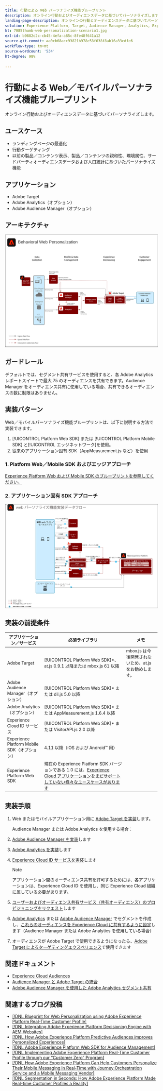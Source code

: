 ```yaml
---
title: 行動による Web パーソナライズ機能ブループリント
description: オンライン行動およびオーディエンスデータに基づいてパーソナライズします。
landing-page-description: オンラインの行動とオーディエンスデータに基づいてパーソナライズする方法を説明します。
solution: Experience Platform, Target, Audience Manager, Analytics, Experience Cloud Services, Data Collection
kt: 7085thumb-web-personalization-scenario1.jpg
exl-id: b9882c2c-cb45-4efa-a85c-8fe48f641a12
source-git-commit: aa0cb68acc93821b978e58f638f8ab16a33cdfe6
workflow-type: tm+mt
source-wordcount: '534'
ht-degree: 98%

---
```


# 行動による Web／モバイルパーソナライズ機能ブループリント

オンライン行動およびオーディエンスデータに基づいてパーソナライズします。

## ユースケース

* ランディングページの最適化
* 行動ターゲティング
* 以前の製品／コンテンツ表示、製品／コンテンツの親和性、環境属性、サードパーティオーディエンスデータおよび人口統計に基づいたパーソナライズ機能

## アプリケーション

* Adobe Target
* Adobe Analytics（オプション）
* Adobe Audience Manager（オプション）

## アーキテクチャ

<img src="assets/behavioral_personalization.svg" alt="行動による Web パーソナライズ機能ブループリントの参照アーキテクチャ" style="border:1px solid #4a4a4a" />


## ガードレール

デフォルトでは、セグメント共有サービスを使用すると、各 Adobe Analytics レポートスイートで最大 75 のオーディエンスを共有できます。Audience Manager をオーディエンス共有に使用している場合、共有できるオーディエンスの数に制限はありません。 

## 実装パターン

Web／モバイルパーソナライズ機能ブループリントは、以下に説明する方法で実装できます。

1. [!UICONTROL Platform Web SDK] または [!UICONTROL Platform Mobile SDK] と[!UICONTROL エッジネットワーク]を使用。
1. 従来のアプリケーション固有 SDK（AppMeasurement.js など）を使用

### 1. Platform Web／Mobile SDK およびエッジアプローチ

[Experience Platform Web および Mobile SDK のブループリントを参照してください。](../data-ingestion/websdk.md)

### 2. アプリケーション固有 SDK アプローチ

<img src="assets/app_sdk_flow.png" alt="アプリケーション固有 SDK アプローチの参照アーキテクチャ" style="border:1px solid #4a4a4a" />

## 実装の前提条件

| アプリケーション／サービス | 必須ライブラリ | メモ |
|---|---|---|
| Adobe Target | [!UICONTROL Platform Web SDK]*、at.js 0.9.1 以降または mbox.js 61 以降 | mbox.js は今後開発されないため、at.js をお勧めします。 |
| Adobe Audience Manager（オプション） | [!UICONTROL Platform Web SDK]* または dil.js 5.0 以降 |  |
| Adobe Analytics（オプション） | [!UICONTROL Platform Web SDK]* または AppMeasurement.js 1.6.4 以降 |  |
| Experience Cloud ID サービス | [!UICONTROL Platform Web SDK]* または VisitorAPI.js 2.0 以降 |  |
| Experience Platform Mobile SDK（オプション） | 4.11 以降（iOS および Android™ 用） |  |
| Experience Platform Web SDK | 現在の Experience Platform SDK バージョンである 1.0 には、[Experience Cloud アプリケーションをまだサポートしていない様々なユースケースがあります](https://github.com/adobe/alloy/projects/5) |  |

## 実装手順

1. Web またはモバイルアプリケーション用に [Adobe Target を実装](https://experienceleague.adobe.com/docs/target/using/implement-target/implementing-target.html?lang=ja)します。

   Audience Manager または Adobe Analytics を使用する場合：

1. [Adobe Audience Manager を実装](https://experienceleague.adobe.com/docs/audience-manager/user-guide/implementation-integration-guides/implement-audience-manager.html?lang=ja)します
1. [Adobe Analytics を実装](https://experienceleague.adobe.com/docs/analytics/implementation/home.html?lang=ja)します
1. [Experience Cloud ID サービスを実装](https://experienceleague.adobe.com/docs/id-service/using/implementation/implementation-guides.html?lang=ja)します

   >[!NOTE]
   >
   >アプリケーション間のオーディエンス共有を許可するためには、各アプリケーションは、Experience Cloud ID を使用し、同じ Experience Cloud 組織に属している必要があります。

1. [ユーザーおよびオーディエンス共有サービス（共有オーディエンス）のプロビジョニングをリクエスト](https://www.adobe.com/go/audiences)します
1. [Adobe Analytics](https://experienceleague.adobe.com/docs/analytics/components/segmentation/segmentation-workflow/seg-build.html?lang=ja) または [Adobe Audience Manager](https://experienceleague.adobe.com/docs/audience-manager/user-guide/features/segments/segment-builder.html?lang=ja) でセグメントを作成し、[これらのオーディエンスを Experience Cloud に共有するように設定](https://experienceleague.adobe.com/docs/analytics/components/segmentation/segmentation-workflow/seg-publish.html?lang=ja)します（Audience Manager または Adobe Analytics を使用している場合）
1. オーディエンスが Adobe Target で使用できるようになったら、[Adobe Target によるターゲティングエクスペリエンス](https://experienceleague.adobe.com/docs/target/using/audiences/target.html?lang=ja)で使用できます

## 関連ドキュメント

* [Experience Cloud Audiences](https://experienceleague.adobe.com/docs/core-services/interface/audiences/audience-library.html?lang=ja)
* [Audience Manager と Adobe Target の統合](https://experienceleague.adobe.com/docs/audience-manager/user-guide/implementation-integration-guides/integration-other-solutions/aam-target-integration.html?lang=ja)
* [Adobe Audience Manager を使用した Adobe Analytics セグメント共有](https://experienceleague.adobe.com/docs/analytics/components/segmentation/segmentation-workflow/seg-publish.html)


## 関連するブログ投稿

* [[!DNL Blueprint for Web Personalization using Adobe Experience Platform Real-Time Customer Profile]](https://medium.com/adobetech/blueprint-for-web-personalization-using-adobe-experience-platform-real-time-customer-profile-fef2ce7a4b2f)
* [[!DNL Integrating Adobe Experience Platform Decisioning Engine with AEM Websites]](https://jaeness.medium.com/integrating-adobe-experience-platform-decisioning-engine-with-aem-websites-9c222acd12e2)
* [[!DNL How Adobe Experience Platform Predictive Audiences improves Personalized Experiences]](https://medium.com/adobetech/how-adobe-experience-platform-predictive-audiences-improves-personalized-experiences-1f75a60cb7a3)
* [[!DNL Adobe Experience Platform Web SDK for Audience Management]](https://medium.com/adobetech/adobe-experience-platform-web-sdk-for-audience-management-751fa6d063bc)
* [[!DNL Implementing Adobe Experience Platform Real-Time Customer Profile through our “Customer Zero” Program]](https://medium.com/adobetech/implementing-adobe-experience-platform-real-time-customer-profile-through-our-customer-zero-32e7cd952896)
* [[!DNL How Adobe Experience Platform Can Help Customers Personalize Their Mobile Messaging in Real-Time with Journey Orchestration Service and a Mobile Messaging Vendor]](https://medium.com/adobetech/how-adobe-experience-platform-helped-a-client-personalize-their-mobile-messaging-in-real-time-with-7d634aefa098)
* [[!DNL Segmentation in Seconds: How Adobe Experience Platform Made Real-time Customer Profiles a Reality]](https://medium.com/adobetech/segmentation-in-seconds-how-adobe-experience-platform-made-real-time-customer-profiles-a-reality-a7a8552b0847)
